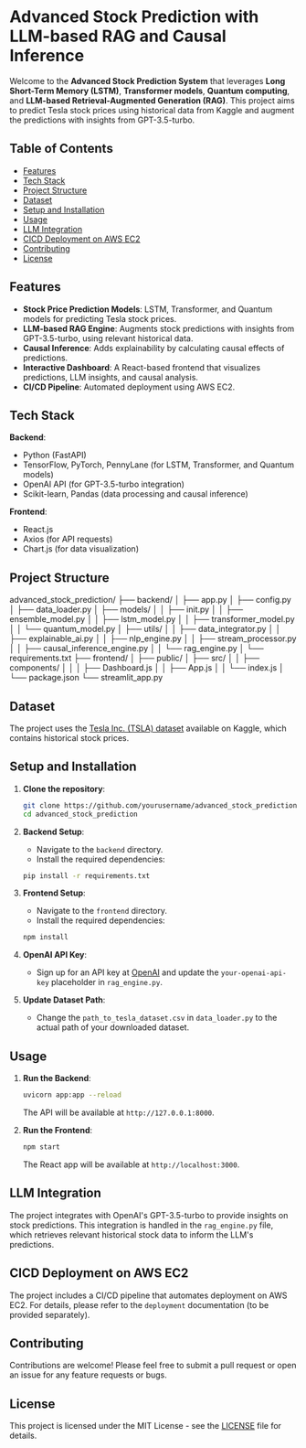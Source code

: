 # Advanced Stock Prediction with LLM-based RAG and Causal Inference

Welcome to the **Advanced Stock Prediction System** that leverages **Long Short-Term Memory (LSTM)**, **Transformer models**, **Quantum computing**, and **LLM-based Retrieval-Augmented Generation (RAG)**. This project aims to predict Tesla stock prices using historical data from Kaggle and augment the predictions with insights from GPT-3.5-turbo.

## Table of Contents

- [Features](#features)
- [Tech Stack](#tech-stack)
- [Project Structure](#project-structure)
- [Dataset](#dataset)
- [Setup and Installation](#setup-and-installation)
- [Usage](#usage)
- [LLM Integration](#llm-integration)
- [CICD Deployment on AWS EC2](#cicd-deployment-on-aws-ec2)
- [Contributing](#contributing)
- [License](#license)

## Features

- **Stock Price Prediction Models**: LSTM, Transformer, and Quantum models for predicting Tesla stock prices.
- **LLM-based RAG Engine**: Augments stock predictions with insights from GPT-3.5-turbo, using relevant historical data.
- **Causal Inference**: Adds explainability by calculating causal effects of predictions.
- **Interactive Dashboard**: A React-based frontend that visualizes predictions, LLM insights, and causal analysis.
- **CI/CD Pipeline**: Automated deployment using AWS EC2.

## Tech Stack

**Backend**:
- Python (FastAPI)
- TensorFlow, PyTorch, PennyLane (for LSTM, Transformer, and Quantum models)
- OpenAI API (for GPT-3.5-turbo integration)
- Scikit-learn, Pandas (data processing and causal inference)

**Frontend**:
- React.js
- Axios (for API requests)
- Chart.js (for data visualization)

## Project Structure
advanced_stock_prediction/ 
├── backend/ 
│ ├── app.py 
│ ├── config.py 
│ ├── data_loader.py 
│ ├── models/ 
│ │ ├── init.py 
│ │ ├── ensemble_model.py 
│ │ ├── lstm_model.py 
│ │ ├── transformer_model.py 
│ │ └── quantum_model.py 
│ ├── utils/ 
│ │ ├── data_integrator.py 
│ │ ├── explainable_ai.py 
│ │ ├── nlp_engine.py 
│ │ ├── stream_processor.py 
│ │ ├── causal_inference_engine.py 
│ │ └── rag_engine.py 
│ └── requirements.txt 
├── frontend/ 
│ ├── public/ 
│ ├── src/ 
│ │ ├── components/ 
│ │ │ ├── Dashboard.js 
│ │ ├── App.js 
│ │ └── index.js 
│ └── package.json 
└── streamlit_app.py



## Dataset

The project uses the [Tesla Inc. (TSLA) dataset](https://www.kaggle.com/datasets/abhimaneukj/tesla-inc-tsla-dataset) available on Kaggle, which contains historical stock prices.

## Setup and Installation

1. **Clone the repository**:

    ```bash
    git clone https://github.com/yourusername/advanced_stock_prediction.git
    cd advanced_stock_prediction
    ```

2. **Backend Setup**:

    - Navigate to the `backend` directory.
    - Install the required dependencies:

    ```bash
    pip install -r requirements.txt
    ```

3. **Frontend Setup**:

    - Navigate to the `frontend` directory.
    - Install the required dependencies:

    ```bash
    npm install
    ```

4. **OpenAI API Key**:
   
    - Sign up for an API key at [OpenAI](https://beta.openai.com/signup/) and update the `your-openai-api-key` placeholder in `rag_engine.py`.

5. **Update Dataset Path**:
   
    - Change the `path_to_tesla_dataset.csv` in `data_loader.py` to the actual path of your downloaded dataset.

## Usage

1. **Run the Backend**:

    ```bash
    uvicorn app:app --reload
    ```

    The API will be available at `http://127.0.0.1:8000`.

2. **Run the Frontend**:

    ```bash
    npm start
    ```

    The React app will be available at `http://localhost:3000`.

## LLM Integration

The project integrates with OpenAI's GPT-3.5-turbo to provide insights on stock predictions. This integration is handled in the `rag_engine.py` file, which retrieves relevant historical stock data to inform the LLM's predictions.

## CICD Deployment on AWS EC2

The project includes a CI/CD pipeline that automates deployment on AWS EC2. For details, please refer to the `deployment` documentation (to be provided separately).

## Contributing

Contributions are welcome! Please feel free to submit a pull request or open an issue for any feature requests or bugs.

## License

This project is licensed under the MIT License - see the [LICENSE](LICENSE) file for details.
